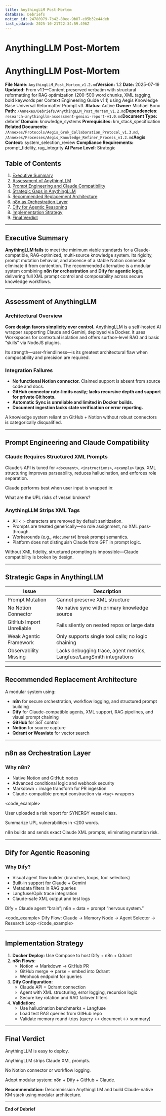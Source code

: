 ```yaml
---
title: AnythingLLM Post-Mortem
database: Debriefs
notion_id: 24780979-7b42-80ee-9b87-e05b32e44deb
last_updated: 2025-10-21T22:34:59.496Z
---
```


# AnythingLLM Post-Mortem


# AnythingLLM Post-Mortem


**File Name:** `AnythingLLM_Post_Mortem_v1.2.md`**Version:** 1.2
**Date:** 2025-07-19
**Updated:** From v1.1—Content preserved verbatim with structural reformatting for RAG optimization (200-500 word chunks, XML tagging, bold keywords per Context Engineering Guide v1.1) using Aegis Knowledge Base Universal Reformatter Prompt v3.
**Status:** Active
**Owner:** Michael Bono
**Path:** `/Annexes/Debriefs/AnythingLLM_Post_Mortem_v1.2.md`**Dependencies:** `research-anythingllm-assessment-gemini-report-v1.0.md`**Document Type:** debrief
**Domain:** knowledge\_systems
**Prerequisites:** km\_stack\_specification
**Related Documents:** `/Annexes/Protocols/Aegis_Grok_Collaboration_Protocol_v1.3.md`, `/Annexes/Processes/Aegis_Knowledge_Refiner_Process_v1.2.md`**Aegis Context:** system\_selection\_review
**Compliance Requirements:** prompt\_fidelity, rag\_integrity
**AI Parse Level:** Strategic


## Table of Contents

1. [Executive Summary](https://www.notion.so/238809797b4280eb8ebedc8831cecb0d?v=238809797b428016b5d0000c8a271427&p=247809797b4280ee9b87e05b32e44deb&pm=s#executive-summary)
2. [Assessment of AnythingLLM](https://www.notion.so/238809797b4280eb8ebedc8831cecb0d?v=238809797b428016b5d0000c8a271427&p=247809797b4280ee9b87e05b32e44deb&pm=s#assessment-of-anythingllm)
3. [Prompt Engineering and Claude Compatibility](https://www.notion.so/238809797b4280eb8ebedc8831cecb0d?v=238809797b428016b5d0000c8a271427&p=247809797b4280ee9b87e05b32e44deb&pm=s#prompt-engineering-and-claude-compatibility)
4. [Strategic Gaps in AnythingLLM](https://www.notion.so/238809797b4280eb8ebedc8831cecb0d?v=238809797b428016b5d0000c8a271427&p=247809797b4280ee9b87e05b32e44deb&pm=s#strategic-gaps-in-anythingllm)
5. [Recommended Replacement Architecture](https://www.notion.so/238809797b4280eb8ebedc8831cecb0d?v=238809797b428016b5d0000c8a271427&p=247809797b4280ee9b87e05b32e44deb&pm=s#recommended-replacement-architecture)
6. [n8n as Orchestration Layer](https://www.notion.so/238809797b4280eb8ebedc8831cecb0d?v=238809797b428016b5d0000c8a271427&p=247809797b4280ee9b87e05b32e44deb&pm=s#n8n-as-orchestration-layer)
7. [Dify for Agentic Reasoning](https://www.notion.so/238809797b4280eb8ebedc8831cecb0d?v=238809797b428016b5d0000c8a271427&p=247809797b4280ee9b87e05b32e44deb&pm=s#dify-for-agentic-reasoning)
8. [Implementation Strategy](https://www.notion.so/238809797b4280eb8ebedc8831cecb0d?v=238809797b428016b5d0000c8a271427&p=247809797b4280ee9b87e05b32e44deb&pm=s#implementation-strategy)
9. [Final Verdict](https://www.notion.so/238809797b4280eb8ebedc8831cecb0d?v=238809797b428016b5d0000c8a271427&p=247809797b4280ee9b87e05b32e44deb&pm=s#final-verdict)

---


## Executive Summary


**AnythingLLM fails** to meet the minimum viable standards for a Claude-compatible, RAG-optimized, multi-source knowledge system. Its rigidity, prompt mutation behavior, and absence of a stable Notion connector eliminate it from contention. The recommended alternative is a modular system combining **n8n for orchestration** and **Dify for agentic logic**, delivering full XML prompt control and composability across secure knowledge workflows.


---


## Assessment of AnythingLLM


### Architectural Overview


**Core design favors simplicity over control.** AnythingLLM is a self-hosted AI wrapper supporting Claude and Gemini, deployed via Docker. It uses Workspaces for contextual isolation and offers surface-level RAG and basic “skills” via NodeJS plugins.


<important>


Its strength—user-friendliness—is its greatest architectural flaw when composability and precision are required.


</important>


### Integration Failures

- **No functional Notion connector.** Claimed support is absent from source code and docs.
- **GitHub connector rate-limits easily; lacks recursive depth and support for private Git hosts.**
- **Automatic Sync is unreliable and limited in Docker builds.**
- **Document ingestion lacks state verification or error reporting.**

<thinking>


A knowledge system reliant on GitHub + Notion without robust connectors is categorically disqualified.


</thinking>


---


## Prompt Engineering and Claude Compatibility


### Claude Requires Structured XML Prompts


Claude’s API is tuned for `<document>`, `<instructions>`, `<example>` tags. XML structuring improves parseability, reduces hallucination, and enforces role separation.


<example>


Claude performs best when user input is wrapped in:


<query>


What are the UPL risks of vessel brokers?


</query>
</example>


### AnythingLLM Strips XML Tags

- All `< >` characters are removed by default sanitization.
- Prompts are treated generically—no role assignment, no XML pass-through.
- Workarounds (e.g., `#document#`) break prompt semantics.
- Platform does not distinguish Claude from GPT in prompt logic.

<important>


Without XML fidelity, structured prompting is impossible—Claude compatibility is broken by design.


</important>


---


## Strategic Gaps in AnythingLLM


| Issue                    | Description                                                           |
| ------------------------ | --------------------------------------------------------------------- |
| Prompt Mutation          | Cannot preserve XML structure                                         |
| No Notion Connector      | No native sync with primary knowledge source                          |
| GitHub Import Unreliable | Fails silently on nested repos or large data                          |
| Weak Agentic Framework   | Only supports single tool calls; no logic chaining                    |
| Observability Missing    | Lacks debugging trace, agent metrics, Langfuse/LangSmith integrations |


---


## Recommended Replacement Architecture


A modular system using:

- **n8n** for secure orchestration, workflow logging, and structured prompt building
- **Dify** for Claude-compatible agents, XML support, RAG pipelines, and visual prompt chaining
- **GitHub** for SoT control
- **Notion** for source capture
- **Qdrant or Weaviate** for vector search

---


## n8n as Orchestration Layer


### Why n8n?

- Native Notion and GitHub nodes
- Advanced conditional logic and webhook security
- Markdown + image transform for PR ingestion
- Claude-compatible prompt construction via `<tag>` wrappers

\<code\_example>


<document>


User uploaded a risk report for SYNERGY vessel class.


</document>


<instructions>


Summarize UPL vulnerabilities in <200 words.


</instructions>
</code_example>


<important>


n8n builds and sends exact Claude XML prompts, eliminating mutation risk.


</important>


---


## Dify for Agentic Reasoning


### Why Dify?

- Visual agent flow builder (branches, loops, tool selectors)
- Built-in support for Claude + Gemini
- Metadata filters in RAG queries
- Langfuse/Opik trace integration
- Claude-safe XML output and test logs

<answer>


Dify = Claude agent “brain”; n8n = data + prompt “nervous system.”


</answer>


\<code\_example>
Dify Flow: Claude → Memory Node → Agent Selector → Research Loop
\</code\_example>


---


## Implementation Strategy

1. **Docker Deploy:** Use Compose to host Dify + n8n + Qdrant
2. **n8n Flows:**
    - Notion → Markdown → GitHub PR
    - GitHub merge → parse + embed into Qdrant
    - Webhook endpoint for queries
3. **Dify Configuration:**
    - Claude API + Qdrant connection
    - Agent with XML structuring, error logging, recursion logic
    - Secure key rotation and RAG failover filters
4. **Validation:**
    - Use hallucination benchmarks + Langfuse
    - Load test RAG queries from GitHub repo
    - Validate memory round-trips (query ↔ document ↔ summary)

---


## Final Verdict


<analysis>


<strength>AnythingLLM is easy to deploy.</strength>


<weakness>AnythingLLM strips Claude XML prompts.</weakness>


<gap>No Notion connector or workflow logging.</gap>


<suggestion>Adopt modular system: n8n + Dify + GitHub + Claude.</suggestion>


</analysis>


**Recommendation:** Decommission AnythingLLM and build Claude-native KM stack using modular architecture.


---


**End of Debrief**

